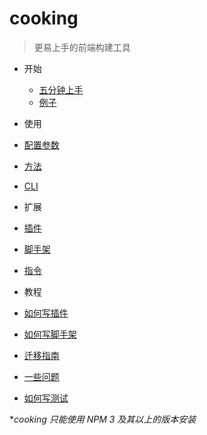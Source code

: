 # cooking

> 更易上手的前端构建工具

- 开始
  - [五分钟上手](intro.md)
  - [例子](example.md)
- 使用
 - [配置参数](configuration.md)
 - [方法](nodejs-api.md)
 - [CLI](cli.md)
- 扩展
 - [插件](list-of-plugins.md)
 - [脚手架](list-of-generators.md)
 - [指令](list-of-commands.md)

- 教程
 - [如何写插件](create-a-plugin.md)
 - [如何写脚手架](create-a-generator.md)
 - [迁移指南](migration-guide.md)
 - [一些问题](faq.md)
 - [如何写测试](test.md)

**cooking 只能使用 NPM 3 及其以上的版本安装*

